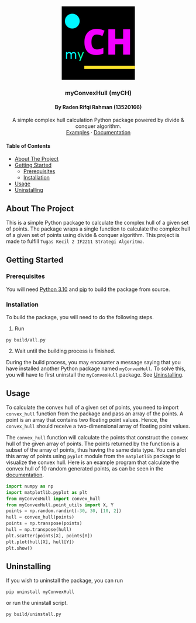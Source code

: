 <div id="top"></div>
<br />
<div align="center">
  <a href="https://github.com/Radenz/my-convex-hull">
    <img src="logo.png" alt="Logo" width="200" height="200">
  </a>

<h3 align="center">myConvexHull (myCH)</h3>
<h4 align="center">By Raden Rifqi Rahman (13520166)</h4>
 <p align="center">
    A simple complex hull calculation Python package
    powered by divide & conquer algorithm.
    <br />
    <a href="test">Examples</a>
    ·
    <a href="https://mych-docs.web.app/">Documentation</a>
</div>

#### Table of Contents
- [About The Project](#about-the-project)
- [Getting Started](#getting-started)
  - [Prerequisites](#prerequisites)
  - [Installation](#installation)
- [Usage](#usage)
- [Uninstalling](#uninstalling)

## About The Project
This is a simple Python package to calculate the complex hull of
a given set of points. The package wraps a single function to
calculate the complex hull of a given set of points using divide &
conquer algorithm. This project is made to fulfill
`Tugas Kecil 2 IF2211 Strategi Algoritma`.

## Getting Started

### Prerequisites

You will need [Python 3.10](https://www.python.org/downloads/) and [pip](https://pip.pypa.io/en/stable/installation/)
to build the package from source.

### Installation
To build the package, you will need to do the following steps.

1. Run
```
py build/all.py
```
2. Wait until the building process is finished.

During the build process, you may encounter a message saying that
you have installed another Python package named `myConvexHull`.
To solve this, you will have to first uninstall the `myConvexHull`
package. See [Uninstalling](#uninstalling).

## Usage

To calculate the convex hull of a given set of points, you need
to import `convex_hull` function from the package and pass an array
of the points. A point is an array that contains two floating point
values. Hence, the `convex_hull` should receive a two-dimensional
array of floating point values.

The `convex_hull` function will calculate the points that construct
the convex hull of the given array of points. The points returned
by the function is a subset of the array of points, thus having
the same data type. You can plot this array of points using `pyplot`
module from the `matplotlib` package to visualize the convex hull.
Here is an example program that calculate the convex hull of 10
random generated points, as can be seen in the [documentation](https://mych-docs.web.app/).

```python
import numpy as np
import matplotlib.pyplot as plt
from myConvexHull import convex_hull
from myConvexHull.point_utils import X, Y
points = np.random.randint(-30, 30, [10, 2])
hull = convex_hull(points)
points = np.transpose(points)
hull = np.transpose(hull)
plt.scatter(points[X], points[Y])
plt.plot(hull[X], hull[Y])
plt.show()
```

## Uninstalling

If you wish to uninstall the package, you can run
```
pip uninstall myConvexHull
```
or run the uninstall script.
```
py build/uninstall.py
```